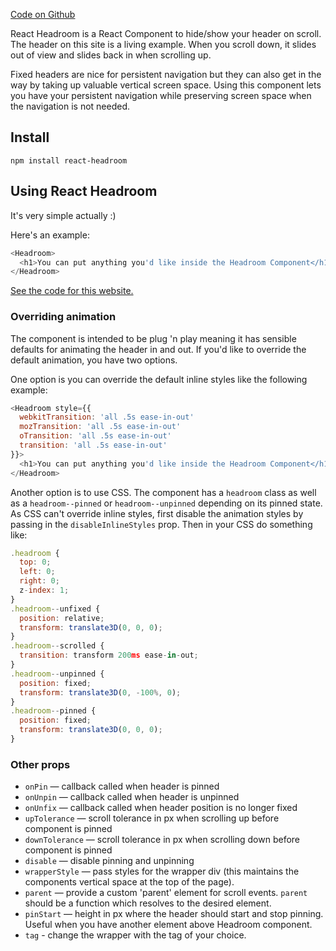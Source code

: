 [Code on Github](https://github.com/KyleAMathews/react-headroom)

React Headroom is a React Component to hide/show your header on scroll. The header on this site is a living example. When you scroll down, it slides out of view and slides back in when scrolling up.

Fixed headers are nice for persistent navigation but they can also get in the way by taking up valuable vertical screen space. Using this component lets you have your persistent navigation while preserving screen space when the navigation is not needed.

## Install

`npm install react-headroom`

## Using React Headroom

It's very simple actually :)

Here's an example:

```javascript
<Headroom>
  <h1>You can put anything you'd like inside the Headroom Component</h1>
</Headroom>
```

[See the code for this website.](https://github.com/KyleAMathews/react-headroom/blob/master/www/page-templates/index.js)

### Overriding animation

The component is intended to be plug 'n play meaning it has sensible defaults for animating the header in and out. If you'd like to override the default animation, you have two options.

One option is you can override the default inline styles like the following example:

```javascript
<Headroom style={{
  webkitTransition: 'all .5s ease-in-out'
  mozTransition: 'all .5s ease-in-out'
  oTransition: 'all .5s ease-in-out'
  transition: 'all .5s ease-in-out'
}}>
  <h1>You can put anything you'd like inside the Headroom Component</h1>
</Headroom>
```

Another option is to use CSS. The component has a `headroom` class as well as a `headroom--pinned` or `headroom--unpinned` depending on its pinned state. As CSS can't override inline styles, first disable the animation styles by passing in the `disableInlineStyles` prop. Then in your CSS do something like:

```javascript
.headroom {
  top: 0;
  left: 0;
  right: 0;
  z-index: 1;
}
.headroom--unfixed {
  position: relative;
  transform: translate3D(0, 0, 0);
}
.headroom--scrolled {
  transition: transform 200ms ease-in-out;
}
.headroom--unpinned {
  position: fixed;
  transform: translate3D(0, -100%, 0);
}
.headroom--pinned {
  position: fixed;
  transform: translate3D(0, 0, 0);
}
```

### Other props

*   `onPin` — callback called when header is pinned
*   `onUnpin` — callback called when header is unpinned
*   `onUnfix` — callback called when header position is no longer fixed
*   `upTolerance` — scroll tolerance in px when scrolling up before component is pinned
*   `downTolerance` — scroll tolerance in px when scrolling down before component is pinned
*   `disable` — disable pinning and unpinning
*   `wrapperStyle` — pass styles for the wrapper div (this maintains the components vertical space at the top of the page).
*   `parent` — provide a custom 'parent' element for scroll events. `parent` should be a function which resolves to the desired element.
*   `pinStart` — height in px where the header should start and stop pinning. Useful when you have another element above Headroom component.
*   `tag` - change the wrapper with the tag of your choice.
